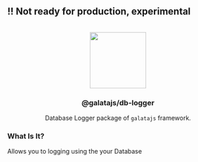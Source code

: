 
## !! Not ready for production, experimental

<p align="center">
<br>
<img src="https://avatars.githubusercontent.com/u/108695351?s=200&v=4" width="128" height="128">
</p>
<h3 align="center">@galatajs/db-logger</h3>
<p align="center">
  Database Logger package of <code>galatajs</code> framework. 
</p>

### What Is It?

Allows you to logging using the your Database